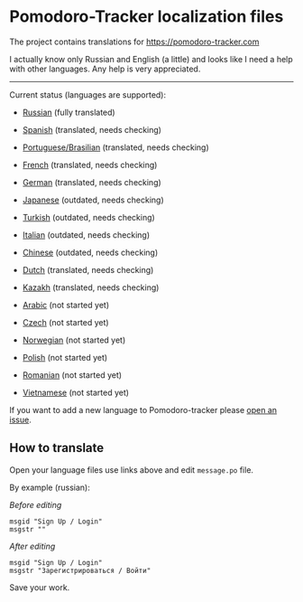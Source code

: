 Pomodoro-Tracker localization files
===================================

The project contains translations for https://pomodoro-tracker.com

I actually know only Russian and English (a little) and looks like I need a
help with other languages. Any help is very appreciated.

-----

Current status (languages are supported):

* [Russian](https://github.com/klen/pomodoro-tracker-locales/tree/master/ru/LC_MESSAGES/messages.po) (fully translated)
* [Spanish](https://github.com/klen/pomodoro-tracker-locales/tree/master/es/LC_MESSAGES/messages.po) (translated, needs checking)
* [Portuguese/Brasilian](https://github.com/klen/pomodoro-tracker-locales/tree/master/pt_br/LC_MESSAGES/messages.po) (translated, needs checking)
* [French](https://github.com/klen/pomodoro-tracker-locales/tree/master/fr/LC_MESSAGES/messages.po) (translated, needs checking)
* [German](https://github.com/klen/pomodoro-tracker-locales/tree/master/de/LC_MESSAGES/messages.po) (translated, needs checking)
* [Japanese](https://github.com/klen/pomodoro-tracker-locales/tree/master/ja/LC_MESSAGES/messages.po) (outdated, needs checking)
* [Turkish](https://github.com/klen/pomodoro-tracker-locales/tree/master/tr/LC_MESSAGES/messages.po) (outdated, needs checking)
* [Italian](https://github.com/klen/pomodoro-tracker-locales/tree/master/it/LC_MESSAGES/messages.po) (outdated, needs checking)
* [Chinese](https://github.com/klen/pomodoro-tracker-locales/tree/master/zh/LC_MESSAGES/messages.po) (outdated, needs checking)
* [Dutch](https://github.com/klen/pomodoro-tracker-locales/tree/master/nl/LC_MESSAGES/messages.po) (translated, needs checking)
* [Kazakh](https://github.com/klen/pomodoro-tracker-locales/tree/master/kk/LC_MESSAGES/messages.po) (translated, needs checking)

* [Arabic](https://github.com/klen/pomodoro-tracker-locales/tree/master/ar/LC_MESSAGES/messages.po) (not started yet)
* [Czech](https://github.com/klen/pomodoro-tracker-locales/tree/master/cz/LC_MESSAGES/messages.po) (not started yet)
* [Norwegian](https://github.com/klen/pomodoro-tracker-locales/tree/master/no/LC_MESSAGES/messages.po) (not started yet)
* [Polish](https://github.com/klen/pomodoro-tracker-locales/tree/master/pl/LC_MESSAGES/messages.po) (not started yet)
* [Romanian](https://github.com/klen/pomodoro-tracker-locales/tree/master/ro/LC_MESSAGES/messages.po) (not started yet)
* [Vietnamese](https://github.com/klen/pomodoro-tracker-locales/tree/master/vi/LC_MESSAGES/messages.po) (not started yet)

If you want to add a new language to Pomodoro-tracker please [open an
issue](https://github.com/klen/pomodoro-tracker-locales/issues/new). 


How to translate
----------------

Open your language files use links above and edit `message.po` file.

By example (russian):

*Before editing*

    msgid "Sign Up / Login"
    msgstr ""

*After editing*

    msgid "Sign Up / Login"
    msgstr "Зарегистрироваться / Войти"

Save your work.
